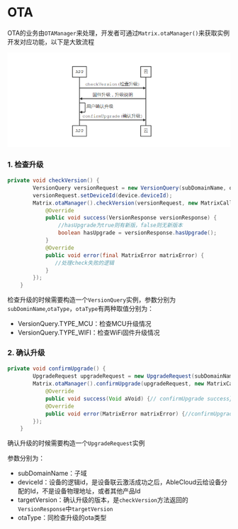 # OTA

OTA的业务由`OTAManager`来处理，开发者可通过`Matrix.otaManager()`来获取实例开发对应功能，以下是大致流程

![ota](pictures/OTA.png)

### 1. 检查升级

```java
private void checkVersion() {
        VersionQuery versionRequest = new VersionQuery(subDomainName, otaType);
        versionRequest.setDeviceId(device.deviceId);
        Matrix.otaManager().checkVersion(versionRequest, new MatrixCallback<VersionResponse>() {
            @Override
            public void success(VersionResponse versionResponse) {
                //hasUpgrade为true则有新版，false则无新版本
                boolean hasUpgrade = versionResponse.hasUpgrade();
            }
            @Override
            public void error(final MatrixError matrixError) {
               //处理check失败的逻辑
            }
        });
    }
```

检查升级的时候需要构造一个`VersionQuery`实例，参数分别为`subDominName`,`otaType`，`otaType`有两种取值分别为：

- VersionQuery.TYPE_MCU：检查MCU升级情况
- VersionQuery.TYPE_WIFI：检查WiFi固件升级情况

### 2. 确认升级

```java
private void confirmUpgrade() {
        UpgradeRequest upgradeRequest = new UpgradeRequest(subDomainName, deviceId, targetVersion, otaType);
        Matrix.otaManager().confirmUpgrade(upgradeRequest, new MatrixCallback<Void>() {
            @Override
            public void success(Void aVoid) {// confirmUpgrade success}
            @Override
            public void error(MatrixError matrixError) {//confirmUpgrade error}
        });
    }
```

确认升级的时候需要构造一个`UpgradeRequest`实例

参数分别为：

- subDomainName：子域
- deviceId：设备的逻辑id，是设备联云激活成功之后，AbleCloud云给设备分配的Id，不是设备物理地址，或者其他产品Id
- targetVersion：确认升级的版本，是`checkVersion`方法返回的`VersionResponse`中`targetVersion`
- otaType：同检查升级的ota类型